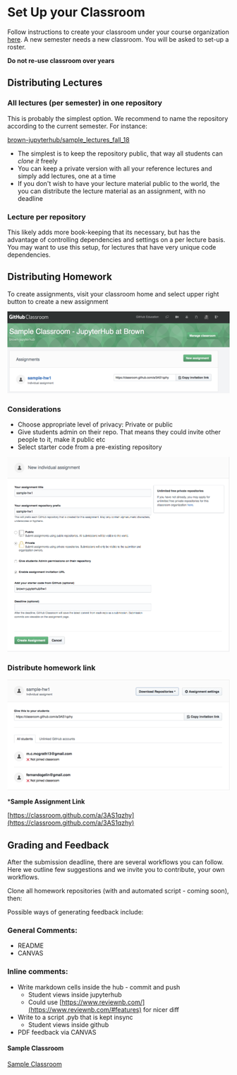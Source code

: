 # Set Up your Classroom 

Follow instructions to create your classroom under your course organization [here](https://classroom.github.com/classrooms). A new semester needs a new classroom. You will be asked to set-up a roster. 

**Do not re-use classroom over years**

## Distributing Lectures

### All lectures (per semester) in one repository

This is probably the simplest option. We recommend to name the repository according to the current semester. For instance:

[brown-jupyterhub/sample_lectures_fall_18](https://github.com/brown-jupyterhub/sample_lectures_fall_18)

- The simplest is to keep the repository public, that way all students can *clone it*  freely
- You can keep a private version with all your reference lectures and simply add lectures, one at a time
- If you don't wish to have your lecture material public to the world, the you can distribute the lecture material as an assignment, with no deadline


### Lecture per repository

This likely adds more book-keeping that its necessary, but has the advantage of controlling dependencies and settings on a per lecture basis. You may want to use this setup, for lectures that have very unique code dependencies.


## Distributing Homework


To create assignments, visit your classroom home and select upper right button to create a new assignment

![](Untitled-4ceb5872-7fb9-4afa-8fe0-c1b541ac2533.png)

###  Considerations

- Choose appropriate level of privacy: Private or public
- Give students admin on their repo. That means they could invite other people to it, make it public etc
- Select starter code from a pre-existing repository

![](Untitled-96a093f7-8c01-4a01-a03f-29aa107240a8.png)

### Distribute homework link

![](Untitled-c529885f-2a07-4515-9439-170b146e2fd1.png)

***Sample Assignment Link**

[https://classroom.github.com/a/3AS1qzhy](https://classroom.github.com/a/3AS1qzhy)

## Grading and Feedback

After the submission deadline, there are several workflows you can follow. Here we outline few suggestions and we invite you to contribute, your own workflows.

Clone all homework repositories (with and automated script - coming soon), then:

Possible ways of generating feedback include:

### General Comments:

- README
- CANVAS

### Inline comments:

- Write markdown cells inside the hub - commit and push
    - Student views inside jupyterhub
    - Could use [https://www.reviewnb.com/](https://www.reviewnb.com/#features) for nicer diff
- Write to a script .pyb that is kept insync
    - Student views inside github
- PDF feedback via CANVAS

#### Sample Classroom

[Sample Classroom](https://classroom.github.com/classrooms/42362824-sample-classroom-jupyterhub-at-brown)